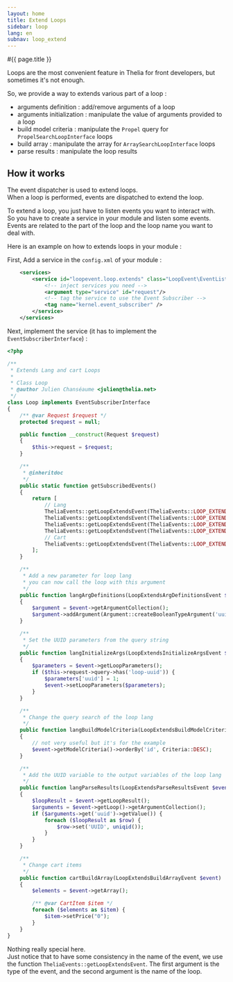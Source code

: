 ```yaml
---
layout: home
title: Extend Loops
sidebar: loop
lang: en
subnav: loop_extend
---
```


#{{ page.title }}



Loops are the most convenient feature in Thelia for front developers,
but sometimes it's not enough.

So, we provide a way to extends various part of a loop :

- arguments definition : add/remove arguments of a loop
- arguments initialization : manipulate the value of arguments provided to a loop  
- build model criteria : manipulate the `Propel` query for `PropelSearchLoopInterface` loops
- build array : manipulate the array for `ArraySearchLoopInterface` loops
- parse results : manipulate the loop results

## How it works

The event dispatcher is used to extend loops.  
When a loop is performed, events are dispatched to extend the loop.

To extend a loop, you just have to listen events you want to interact with.  
So you have to create a service in your module and listen some events.  
Events are related to the part of the loop and the loop name you want to deal with.

Here is an example on how to extends loops in your module :

First, Add a service in the `config.xml` of your module :

```xml
    <services>
        <service id="loopevent.loop.extends" class="LoopEvent\EventListeners\Loop" scope="request">
            <!-- inject services you need -->
            <argument type="service" id="request"/>
            <!-- tag the service to use the Event Subscriber -->
            <tag name="kernel.event_subscriber" />
        </service>
    </services>
```

Next, implement the service (it has to implement the `EventSubscriberInterface`) :

```php
<?php

/**
 * Extends Lang and cart Loops
 *
 * Class Loop
 * @author Julien Chanséaume <julien@thelia.net>
 */
class Loop implements EventSubscriberInterface
{
    /** @var Request $request */
    protected $request = null;

    public function __construct(Request $request)
    {
        $this->request = $request;
    }

    /**
     * @inheritdoc
     */
    public static function getSubscribedEvents()
    {
        return [
            // Lang
            TheliaEvents::getLoopExtendsEvent(TheliaEvents::LOOP_EXTENDS_ARG_DEFINITIONS, 'lang') => ['langArgDefinitions', 128],
            TheliaEvents::getLoopExtendsEvent(TheliaEvents::LOOP_EXTENDS_INITIALIZE_ARGS, 'lang') => ['langInitializeArgs', 128],
            TheliaEvents::getLoopExtendsEvent(TheliaEvents::LOOP_EXTENDS_BUILD_MODEL_CRITERIA, 'lang') => ['langBuildModelCriteria', 128],
            TheliaEvents::getLoopExtendsEvent(TheliaEvents::LOOP_EXTENDS_PARSE_RESULTS, 'lang') => ['langParseResults', 128],
            // Cart
            TheliaEvents::getLoopExtendsEvent(TheliaEvents::LOOP_EXTENDS_BUILD_ARRAY, 'cart') => ['cartBuildArray', 128],
        ];
    }

    /**
     * Add a new parameter for loop lang
     * you can now call the loop with this argument
     */
    public function langArgDefinitions(LoopExtendsArgDefinitionsEvent $event)
    {
        $argument = $event->getArgumentCollection();
        $argument->addArgument(Argument::createBooleanTypeArgument('uuid', false));
    }

    /**
     * Set the UUID parameters from the query string
     */
    public function langInitializeArgs(LoopExtendsInitializeArgsEvent $event)
    {
        $parameters = $event->getLoopParameters();
        if ($this->request->query->has('loop-uuid')) {
            $parameters['uuid'] = 1;
            $event->setLoopParameters($parameters);
        }
    }

    /**
     * Change the query search of the loop lang
     */
    public function langBuildModelCriteria(LoopExtendsBuildModelCriteriaEvent $event)
    {
        // not very useful but it's for the example
        $event->getModelCriteria()->orderBy('id', Criteria::DESC);
    }

    /**
     * Add the UUID variable to the output variables of the loop lang
     */
    public function langParseResults(LoopExtendsParseResultsEvent $event)
    {
        $loopResult = $event->getLoopResult();
        $arguments = $event->getLoop()->getArgumentCollection();
        if ($arguments->get('uuid')->getValue()) {
            foreach ($loopResult as $row) {
                $row->set('UUID', uniqid());
            }
        }
    }

    /**
     * Change cart items
     */
    public function cartBuildArray(LoopExtendsBuildArrayEvent $event)
    {
        $elements = $event->getArray();

        /** @var CartItem $item */
        foreach ($elements as $item) {
            $item->setPrice("0");
        }
    }
}
```

Nothing really special here.  
Just notice that to have some consistency in the name of the event,
we use the function `TheliaEvents::getLoopExtendsEvent`. The first argument is the
type of the event, and the second argument is the name of the loop.
